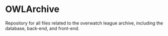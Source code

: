 # OWLArchive
Repository for all files related to the overwatch league archive, including the database, back-end, and front-end.
